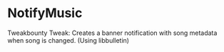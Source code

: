 # NotifyMusic
Tweakbounty Tweak: Creates a banner notification with song metadata when song is changed. (Using libbulletin)
